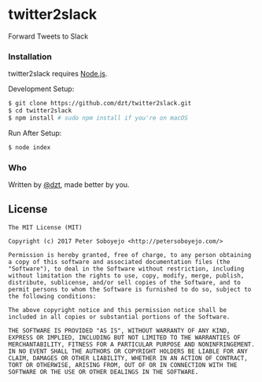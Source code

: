 # twitter2slack
Forward Tweets to Slack

### Installation

twitter2slack requires [Node.js](http://nodejs.org/).

Development Setup:

```sh
$ git clone https://github.com/dzt/twitter2slack.git
$ cd twitter2slack
$ npm install # sudo npm install if you're on macOS
```

Run After Setup:

```sh
$ node index
```

### Who

Written by <a href="http://petersoboyejo.com/">@dzt</a>, made better by you.


## License

```
The MIT License (MIT)

Copyright (c) 2017 Peter Soboyejo <http://petersoboyejo.com/>

Permission is hereby granted, free of charge, to any person obtaining a copy of this software and associated documentation files (the "Software"), to deal in the Software without restriction, including without limitation the rights to use, copy, modify, merge, publish, distribute, sublicense, and/or sell copies of the Software, and to permit persons to whom the Software is furnished to do so, subject to the following conditions:

The above copyright notice and this permission notice shall be included in all copies or substantial portions of the Software.

THE SOFTWARE IS PROVIDED "AS IS", WITHOUT WARRANTY OF ANY KIND, EXPRESS OR IMPLIED, INCLUDING BUT NOT LIMITED TO THE WARRANTIES OF MERCHANTABILITY, FITNESS FOR A PARTICULAR PURPOSE AND NONINFRINGEMENT. IN NO EVENT SHALL THE AUTHORS OR COPYRIGHT HOLDERS BE LIABLE FOR ANY CLAIM, DAMAGES OR OTHER LIABILITY, WHETHER IN AN ACTION OF CONTRACT, TORT OR OTHERWISE, ARISING FROM, OUT OF OR IN CONNECTION WITH THE SOFTWARE OR THE USE OR OTHER DEALINGS IN THE SOFTWARE.
```
